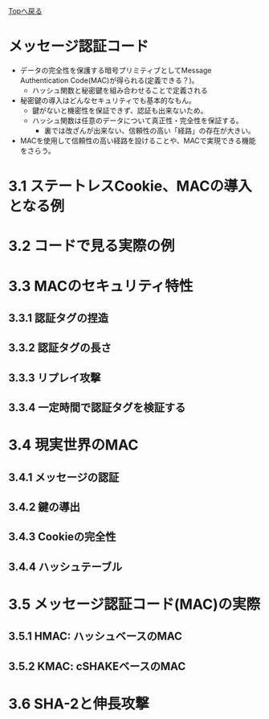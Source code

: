 <!-- title: 現代暗号技術入門のメモ・chp03 -->
[Topへ戻る](https://8-u8.github.io/Real_World_Cryptography/)

# メッセージ認証コード
- データの完全性を保護する暗号プリミティブとしてMessage Authentication Code(MAC)が得られる(定義できる？)。
  - ハッシュ関数と秘密鍵を組み合わせることで定義される
- 秘密鍵の導入はどんなセキュリティでも基本的なもん。
  - 鍵がないと機密性を保証できず、認証も出来ないため。
  - ハッシュ関数は任意のデータについて真正性・完全性を保証する。
    - 裏では改ざんが出来ない、信頼性の高い「経路」の存在が大きい。
- MACを使用して信頼性の高い経路を設けることや、MACで実現できる機能をさらう。

# 3.1 ステートレスCookie、MACの導入となる例
# 3.2 コードで見る実際の例
# 3.3 MACのセキュリティ特性
## 3.3.1 認証タグの捏造
## 3.3.2 認証タグの長さ
## 3.3.3 リプレイ攻撃
## 3.3.4 一定時間で認証タグを検証する
# 3.4 現実世界のMAC
## 3.4.1 メッセージの認証
## 3.4.2 鍵の導出
## 3.4.3 Cookieの完全性
## 3.4.4 ハッシュテーブル
# 3.5 メッセージ認証コード(MAC)の実際
## 3.5.1 HMAC: ハッシュベースのMAC
## 3.5.2 KMAC: cSHAKEベースのMAC
# 3.6 SHA-2と伸長攻撃